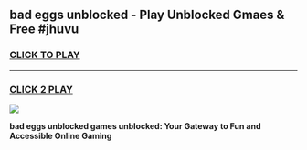 
## bad eggs unblocked - Play Unblocked Gmaes & Free #jhuvu
<h3>
<a href="https://news.freeplayer.one?title=bad_eggs_unblocked&ref=24F">CLICK TO PLAY</a></h3>
<hr>

<h3>
<a href="https://news.freeplayer.one?title=bad_eggs_unblocked&ref=24F">CLICK 2 PLAY</a>
  
</h3>

<a href="https://news.freeplayer.one?title=bad_eggs_unblocked&ref=24F/"><img src="https://clearcache.store/games.png"></a>


**bad eggs unblocked games unblocked: Your Gateway to Fun and Accessible Online Gaming**
